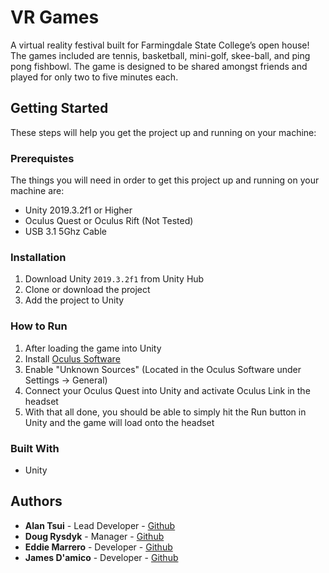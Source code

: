 # VR Games

A virtual reality festival built for Farmingdale State College’s open house!  The games included are tennis, basketball, mini-golf, skee-ball, and ping pong fishbowl.  The game is designed to be shared amongst friends and played for only two to five minutes each.  

## Getting Started
These steps will help you get the project up and running on your machine:

### Prerequistes

The things you will need in order to get this project up and running on your machine are: 

- Unity 2019.3.2f1 or Higher
- Oculus Quest or Oculus Rift (Not Tested)
- USB 3.1 5Ghz Cable

### Installation
1) Download Unity `2019.3.2f1` from Unity Hub
2) Clone or download the project
3) Add the project to Unity

### How to Run
1) After loading the game into Unity
2) Install [Oculus Software](https://www.oculus.com/setup/)
3) Enable "Unknown Sources" (Located in the Oculus Software under Settings -> General)
4) Connect your Oculus Quest into Unity and activate Oculus Link in the headset
5) With that all done, you should be able to simply hit the Run button in Unity and the game will load onto the headset

### Built With
- Unity

## Authors
- **Alan Tsui** - Lead Developer - [Github](https://www.github.com/Kingal1337)
- **Doug Rysdyk** - Manager - [Github](https://github.com/DouglasRysdyk)
- **Eddie Marrero** - Developer - [Github](https://github.com/eddmarre)
- **James D'amico** - Developer - [Github](https://github.com/JamesDamico)
